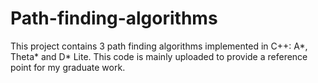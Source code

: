 # Path-finding-algorithms
This project contains 3 path finding algorithms implemented in C++: A*, Theta* and D* Lite.
This code is mainly uploaded to provide a reference point for my graduate work.
